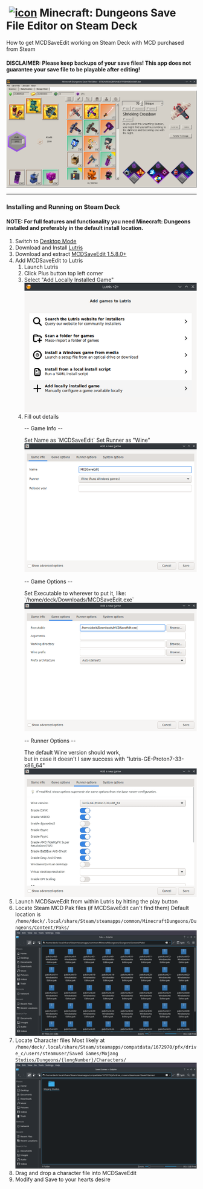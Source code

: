 # &nbsp;[![icon](MCDSaveEdit/Properties/icon.ico)]() Minecraft: Dungeons Save File Editor on Steam Deck

How to get MCDSaveEdit working on Steam Deck with MCD purchased from Steam

#### DISCLAIMER: Please keep backups of your save files! This app does not guarantee your save file to be playable after editing!

<img src="Screenshots/SteamDeck_screenshot.png"/>

---

### Installing and Running on Steam Deck

#### NOTE: For full features and functionality you need Minecraft: Dungeons installed and preferably in the default install location.

1. Switch to [Desktop Mode](https://www.tomsguide.com/how-to/how-to-enable-desktop-mode-on-the-steam-deck)
1. Download and Install [Lutris](https://lutris.net/downloads)
1. Download and extract [MCDSaveEdit 1.5.8.0+](https://github.com/CutFlame/MCDSaveEdit/releases)
1. Add MCDSaveEdit to Lutris
	1. Launch Lutris
	1. Click Plus button top left corner
	1. Select "Add Locally Installed Game"<br/>
	<img src="Screenshots/SteamDeck_add_locally_installed_game.png"/><br/>
	1. Fill out details
		<p>-- Game Info --</p>
		Set Name as `MCDSaveEdit`
		Set Runner as "Wine"<br/>
		<img src="Screenshots/SteamDeck_set_name_and_runner.png"/>
		<p>-- Game Options --</p>
		Set Executable to wherever to put it, like: `/home/deck/Downloads/MCDSaveEdit.exe`<br/>
		<img src="Screenshots/SteamDeck_set_executable.png"/>
		<p>-- Runner Options --</p>
		The default Wine version should work,<br/>
			but in case it doesn't I saw success with "lutris-GE-Proton7-33-x86_64"<br/>
		<img src="Screenshots/SteamDeck_set_wine_version.png"/><br/>
1. Launch MCDSaveEdit from within Lutris by hitting the play button
1. Locate Steam MCD Pak files (if MCDSaveEdit can't find them)
	Default location is `/home/deck/.local/share/Steam/steamapps/common/MinecraftDungeons/Dungeons/Content/Paks/`<br/>
	<img src="Screenshots/SteamDeck_pak_files.png"/>
1. Locate Character files
	Most likely at `/home/deck/.local/share/Steam/steamapps/compatdata/1672970/pfx/drive_c/users/steamuser/Saved Games/Mojang Studios/Dungeons/{longNumber}/Characters/`<br/>
	<img src="Screenshots/SteamDeck_character_files.png"/>
1. Drag and drop a character file into MCDSaveEdit
1. Modify and Save to your hearts desire

